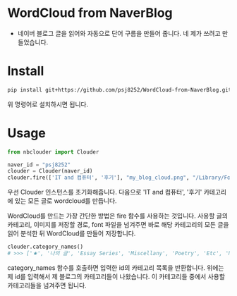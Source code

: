# WordCloud from NaverBlog

- 네이버 블로그 글을 읽어와 자동으로 단어 구름을 만들어 줍니다. 네 제가 쓰려고 만들었습니다.

# Install

```bash
pip install git+https://github.com/psj8252/WordCloud-from-NaverBlog.git
```
위 명령어로 설치하시면 됩니다.

# Usage

```python
from nbclouder import Clouder

naver_id = "psj8252"
clouder = Clouder(naver_id)
clouder.fire(['IT and 컴퓨터', '후기'], "my_blog_cloud.png", "/Library/Fonts/Arial Unicode.ttf")
```
우선 Clouder 인스턴스를 초기화해줍니다. 다음으로 'IT and 컴퓨터', '후기' 카테고리에 있는 모든 글로 wordcloud를 만듭니다.

WordCloud를 만드는 가장 간단한 방법은 fire 함수를 사용하는 것입니다. 사용할 글의 카테고리, 이미지를 저장할 경로, font 파일을 넘겨주면 바로 해당 카테고리의 모든 글을 읽어 분석한 뒤 WordCloud를 만들어 저장합니다.


```python
clouder.category_names()
# >>> ['★', '나의 글', 'Essay Series', 'Miscellany', 'Poetry', 'Etc', 'My pictures', 'Calligraphy', '필사', '꽃을 보듯 너를 본다', 'Quotes', '후기', '책 - 소감', '책 - Review', '영화', '공연', '방송', 'IT and 컴퓨터', '프로그래밍', '정보보안', '전체글']
```
category_names 함수를 호출하면 입력한 id의 카테고리 목록을 반환합니다. 위에는 제 id를 입력해서 제 블로그의 카테고리들이 나왔습니다. 이 카테고리들 중에서 사용할 카테고리들을 넘겨주면 됩니다.
